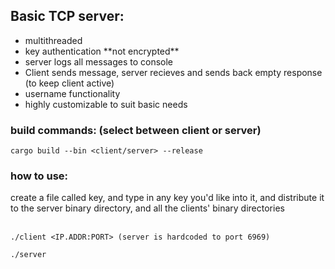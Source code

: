 <h2>Basic TCP server:</h2>
<ul>
<li>multithreaded</li>
<li>key authentication **not encrypted**</li>
<li>server logs all messages to console</li>
<li>Client sends message, server recieves and sends back empty response (to keep client active)</li>
<li>username functionality</li>
<li>highly customizable to suit basic needs</li>
</ul>

<h3>build commands: (select between client or server)</h3>

```
cargo build --bin <client/server> --release
```

<h3>how to use:</h3>
create a file called key, and type in any key you'd like into it, and distribute it to the server binary directory, and all the clients' binary directories </br>
</br>

```
./client <IP.ADDR:PORT> (server is hardcoded to port 6969)
```
```
./server
```

